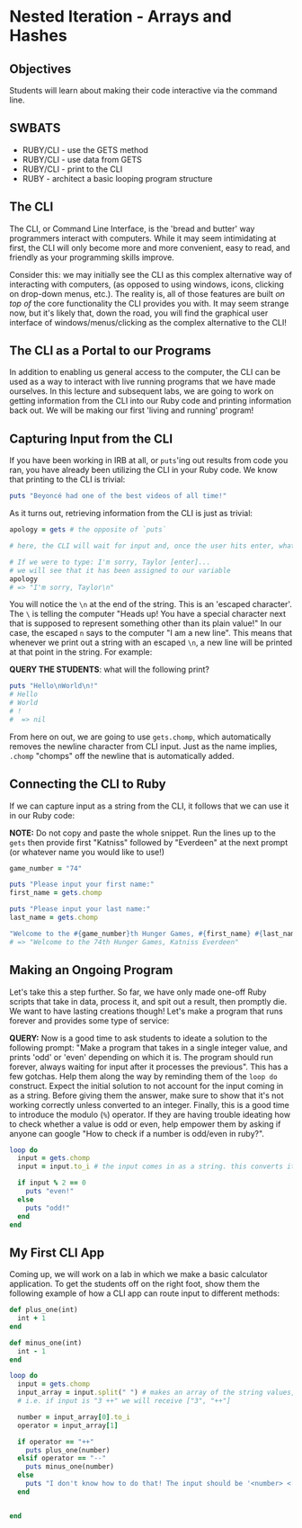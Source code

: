 # Nested Iteration - Arrays and Hashes

## Objectives

Students will learn about making their code interactive via the command line.

## SWBATS

+ RUBY/CLI - use the GETS method
+ RUBY/CLI - use data from GETS
+ RUBY/CLI - print to the CLI
+ RUBY - architect a basic looping program structure


## The CLI

The CLI, or Command Line Interface, is the 'bread and butter' way programmers interact with computers. While it may seem intimidating at first, the CLI will only become more and more convenient, easy to read, and friendly as your programming skills improve.

Consider this: we may initially see the CLI as this complex alternative way of interacting with computers, (as opposed to using windows, icons, clicking on drop-down menus, etc.). The reality is, all of those features are built _on top of_ the core functionality the CLI provides you with. It may seem strange now, but it's likely that, down the road, you will find the graphical user interface of windows/menus/clicking as the complex alternative to the CLI!

## The CLI as a Portal to our Programs

In addition to enabling us general access to the computer, the CLI can be used as a way to interact with live running programs that we have made ourselves. In this lecture and subsequent labs, we are going to work on getting information from the CLI into our Ruby code and printing information back out. We will be making our first 'living and running' program!

## Capturing Input from the CLI

If you have been working in IRB at all, or `puts`'ing out results from code you ran, you have already been utilizing the CLI in your Ruby code. We know that printing to the CLI is trivial:
```ruby
puts "Beyoncé had one of the best videos of all time!"
```

As it turns out, retrieving information from the CLI is just as trivial:

```ruby
apology = gets # the opposite of `puts`

# here, the CLI will wait for input and, once the user hits enter, whatever was typed will be assigned to the variable `apology`

# If we were to type: I'm sorry, Taylor [enter]...
# we will see that it has been assigned to our variable
apology
# => "I'm sorry, Taylor\n"
```

You will notice the `\n` at the end of the string. This is an 'escaped character'. The `\` is telling the computer "Heads up! You have a special character next that is supposed to represent something other than its plain value!" In our case, the escaped `n` says to the computer "I am a new line". This means that whenever we print out a string with an escaped `\n`, a new line will be printed at that point in the string. For example:

**QUERY THE STUDENTS**: what will the following print?

```Ruby
puts "Hello\nWorld\n!"
# Hello
# World
# !
#  => nil
```

From here on out, we are going to use `gets.chomp`, which automatically removes the newline character from CLI input. Just as the name implies, `.chomp` "chomps" off the newline that is automatically added.

## Connecting the CLI to Ruby

If we can capture input as a string from the CLI, it follows that we can use it in our Ruby code:

**NOTE:** Do not copy and paste the whole snippet. Run the lines up to the `gets` then provide first "Katniss" followed by "Everdeen" at the next prompt (or whatever name you would like to use!)

```ruby
game_number = "74"

puts "Please input your first name:"
first_name = gets.chomp

puts "Please input your last name:"
last_name = gets.chomp

"Welcome to the #{game_number}th Hunger Games, #{first_name} #{last_name}"
# => "Welcome to the 74th Hunger Games, Katniss Everdeen"
```

## Making an Ongoing Program

Let's take this a step further. So far, we have only made one-off Ruby scripts that take in data, process it, and spit out a result, then promptly die. We want to have lasting creations though! Let's make a program that runs forever and provides some type of service:

**QUERY:** Now is a good time to ask students to ideate a solution to the following prompt: "Make a program that takes in a single integer value, and prints 'odd' or 'even' depending on which it is. The program should run forever, always waiting for input after it processes the previous". This has a few gotchas. Help them along the way by reminding them of the `loop do` construct. Expect the initial solution to not account for the input coming in as a string. Before giving them the answer, make sure to show that it's not working correctly unless converted to an integer. Finally, this is a good time to introduce the modulo (`%`) operator. If they are having trouble ideating how to check whether a value is odd or even, help empower them by asking if anyone can google "How to check if a number is odd/even in ruby?".

```ruby
loop do
  input = gets.chomp
  input = input.to_i # the input comes in as a string. this converts it to an integer

  if input % 2 == 0
    puts "even!"
  else
    puts "odd!"
  end
end
```

## My First CLI App

Coming up, we will work on a lab in which we make a basic calculator application. To get the students off on the right foot, show them the following example of how a CLI app can route input to different methods:

```ruby
def plus_one(int)
  int + 1
end

def minus_one(int)
  int - 1
end

loop do
  input = gets.chomp
  input_array = input.split(" ") # makes an array of the string values, using space as a delimiter
  # i.e. if input is "3 ++" we will receive ["3", "++"]

  number = input_array[0].to_i
  operator = input_array[1]

  if operator == "++"
    puts plus_one(number)
  elsif operator == "--"
    puts minus_one(number)
  else
    puts "I don't know how to do that! The input should be '<number> <[++, --]>'"
  end


end
```
